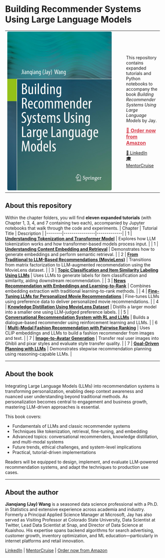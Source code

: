 # Building Recommender Systems Using Large Language Models

<table>
  <tr>
    <td style="width: 360px; vertical-align: top;">
      <img src="./images/frontcover.jpg" alt="Book Cover" width="340" style="border-radius: 4px;" />
    </td>
    <td style="vertical-align: middle; padding-left: 20px;">
      <p>This repository contains expanded tutorials and Python notebooks to accompany the book <em>Building Recommender Systems Using Large Language Models</em> by Jay.</p>
      <p>
        <a href="https://www.amazon.com/dp/B0FX7N91FQ/ref=tmm_kin_swatch_0" target="_blank" style="font-weight: bold; font-size: 16px; color: #d73a49;">
          📘 Order now from Amazon
        </a>
      </p>
      <p>
        <a href="https://www.linkedin.com/in/jay-jianqiang-wang-78a6726/" target="_blank">🔗 LinkedIn</a><br>
        <a href="https://mentorcruise.com/mentor/jaywang/" target="_blank">🎓 MentorCruise</a>
      </p>
    </td>
  </tr>
</table>


## About this repository

Within the chapter folders, you will find **eleven expanded tutorials** (with Chapter 1, 3, 4, and 7 containing two each), accompanied by Jupyter notebooks that walk through the code and experiments. 
| Chapter | Tutorial Title | Description |
|--------|----------------|-------------|
| 1 | [**Understanding Tokenization and Transformer Model**](https://github.com/qqwjq1981/springer-LLM-recommendation-system/blob/main/tutorials/Chapter1/understanding_tokenization_transformer.ipynb) | Explores how LLM tokenization works and how transformer-based models process input. |
| 1 | [**Understanding Content Embedding and Retrieval**](https://github.com/qqwjq1981/springer-LLM-recommendation-system/blob/main/tutorials/Chapter1/understanding_content_embedding_retrieval.ipynb) | Demonstrates how to generate embeddings and perform semantic retrieval. |
| 2 | [**From Traditional to LLM-Based Recommendations (MovieLens)**](https://github.com/qqwjq1981/springer-LLM-recommendation-system/blob/main/tutorials/Chapter2/From_Traditional_to_LLM_Recommendation_Systems.ipynb) | Transitions from matrix factorization to LLM-augmented recommendation using the MovieLens dataset. |
| 3 | [**Topic Classification and Item Similarity Labeling Using LLMs**](https://github.com/qqwjq1981/springer-LLM-recommendation-system/blob/main/tutorials/Chapter3/LLM_based_Data_Labeling.ipynb) | Uses LLMs to generate labels for item classification and similarity, aiding downstream recommendation. |
| 3 | [**News Recommendation with Embeddings and Learning-to-Rank**](https://github.com/qqwjq1981/springer-LLM-recommendation-system/blob/main/tutorials/Chapter3/News_Recommendation_Learning_to_Rank.ipynb) | Combines embedding extraction with traditional learning-to-rank methods. |
| 4 | [**Fine-Tuning LLMs for Personalized Movie Recommendations**](https://github.com/qqwjq1981/springer-LLM-recommendation-system/blob/main/tutorials/Chapter4/fine-tuning_LLMs_for_recommendation.ipynb) | Fine-tunes LLMs using preference data to deliver personalized movie recommendations. |
| 4 | [**Knowledge Distillation Using MovieLens Dataset**](https://github.com/qqwjq1981/springer-LLM-recommendation-system/blob/main/tutorials/Chapter4/Distill_Recommendation_Capability_of_LLM.ipynb) | Distills a larger model into a smaller one using LLM-judged preference labels. |
| 5 | [**Conversational Recommendation System with RL and LLMs**](https://github.com/qqwjq1981/springer-LLM-recommendation-system/blob/main/tutorials/Chapter5/Conversational_shopping_assistant.ipynb) | Builds a dialogue-based recommender using reinforcement learning and LLMs. |
| 6 | [**Multi-Modal Fashion Recommendation with Pairwise Ranking**](https://github.com/qqwjq1981/springer-LLM-recommendation-system/blob/main/tutorials/Chapter6/Multi_Modal_Recommendation_Study.ipynb) | Uses CLIP embeddings and LLMs to build a fashion recommender from images and text. |
| 7 | [**Image-to-Avatar Generation**](https://github.com/qqwjq1981/springer-LLM-recommendation-system/blob/main/tutorials/Chapter7/Image_to_avartar_generation.ipynb) | Transfer real user images into Ghibli and pixar styles and evaluate style transfer quality. |
| 7 | [**Goal-Driven Planning with LLMs**](https://github.com/qqwjq1981/springer-LLM-recommendation-system/blob/main/tutorials/Chapter7/MultiStep_Task_Decomposition_Recommendation.ipynb) | Demonstrates stepwise recommendation planning using reasoning-capable LLMs. |

---

## About the book

Integrating Large Language Models (LLMs) into recommendation systems is transforming personalization, enabling deep context awareness and nuanced user understanding beyond traditional methods. As personalization becomes central to engagement and business growth, mastering LLM-driven approaches is essential.

This book covers:
- Fundamentals of LLMs and classic recommender systems  
- Techniques like tokenization, retrieval, fine-tuning, and embedding  
- Advanced topics: conversational recommenders, knowledge distillation, and multi-modal systems  
- Future trends, ethical challenges, and system-level implications  
- Practical, tutorial-driven implementations

Readers will be equipped to design, implement, and evaluate LLM-powered recommendation systems, and adapt the techniques to production use cases.

---

## About the author

**Jianqiang (Jay) Wang** is a seasoned data science professional with a Ph.D. in Statistics and extensive experience across academia and industry. Formerly a Principal Applied Science Manager at Microsoft, Jay has also served as Visiting Professor at Colorado State University, Data Scientist at Twitter, Lead Data Scientist at Snap, and Director of Data Science at Kuaishou. His expertise spans backend algorithms for search advertising, customer growth, inventory optimization, and ML education—particularly in internet platforms and retail innovation.

[LinkedIn](https://www.linkedin.com/in/jay-jianqiang-wang-78a6726/) | [MentorCruise](https://mentorcruise.com/mentor/jaywang/) | [Order now from Amazon](https://www.amazon.com/dp/B0FX7N91FQ/ref=tmm_kin_swatch_0)
